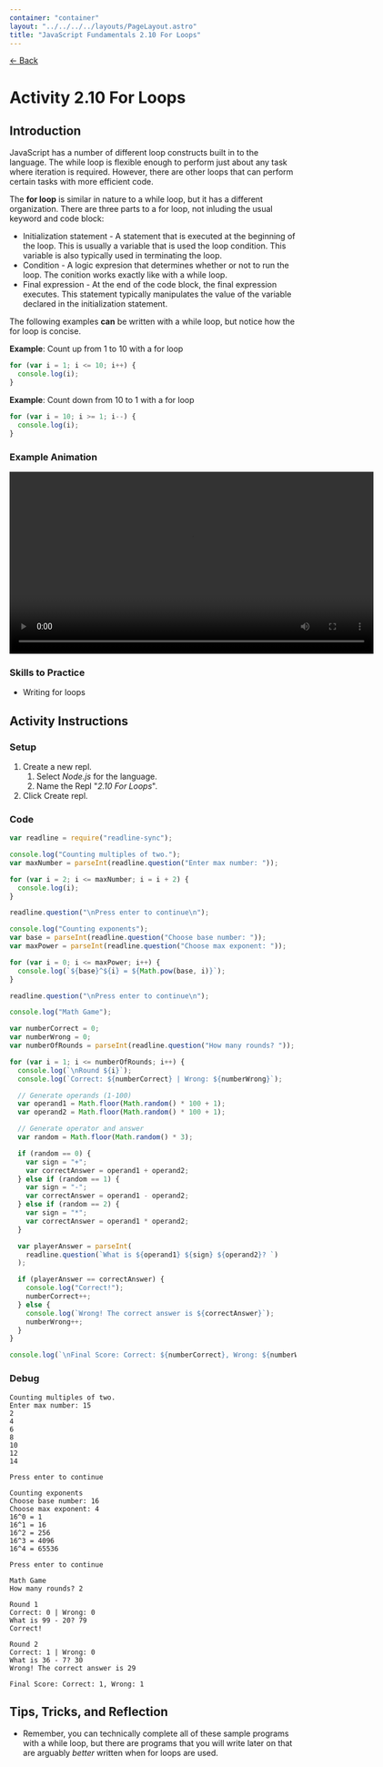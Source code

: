 ```yaml
---
container: "container"
layout: "../../../../layouts/PageLayout.astro"
title: "JavaScript Fundamentals 2.10 For Loops"
---
```


[← Back](../)

# Activity 2.10 For Loops

## Introduction

JavaScript has a number of different loop constructs built in to the language. The while loop is flexible enough to perform just about any task where iteration is required. However, there are other loops that can perform certain tasks with more efficient code.

The **for loop** is similar in nature to a while loop, but it has a different organization. There are three parts to a for loop, not inluding the usual keyword and code block:

- Initialization statement - A statement that is executed at the beginning of the loop. This is usually a variable that is used the loop condition. This variable is also typically used in terminating the loop.
- Condition - A logic expresion that determines whether or not to run the loop. The conition works exactly like with a while loop.
- Final expression - At the end of the code block, the final expression executes. This statement typically manipulates the value of the variable declared in the initialization statement.

The following examples **can** be written with a while loop, but notice how the for loop is concise.

**Example**: Count up from 1 to 10 with a for loop

```js
for (var i = 1; i <= 10; i++) {
  console.log(i);
}
```

**Example**: Count down from 10 to 1 with a for loop

```js
for (var i = 10; i >= 1; i--) {
  console.log(i);
}
```

### Example Animation

<video src="/assets/video/javascript/for-loop-animation.mp4" width="640" controls></video>

### Skills to Practice

- Writing for loops

## Activity Instructions

### Setup

1. Create a new repl.
   1. Select _Node.js_ for the language.
   2. Name the Repl "_2.10 For Loops_".
2. Click Create repl.

### Code

```javascript
var readline = require("readline-sync");

console.log("Counting multiples of two.");
var maxNumber = parseInt(readline.question("Enter max number: "));

for (var i = 2; i <= maxNumber; i = i + 2) {
  console.log(i);
}

readline.question("\nPress enter to continue\n");

console.log("Counting exponents");
var base = parseInt(readline.question("Choose base number: "));
var maxPower = parseInt(readline.question("Choose max exponent: "));

for (var i = 0; i <= maxPower; i++) {
  console.log(`${base}^${i} = ${Math.pow(base, i)}`);
}

readline.question("\nPress enter to continue\n");

console.log("Math Game");

var numberCorrect = 0;
var numberWrong = 0;
var numberOfRounds = parseInt(readline.question("How many rounds? "));

for (var i = 1; i <= numberOfRounds; i++) {
  console.log(`\nRound ${i}`);
  console.log(`Correct: ${numberCorrect} | Wrong: ${numberWrong}`);

  // Generate operands (1-100)
  var operand1 = Math.floor(Math.random() * 100 + 1);
  var operand2 = Math.floor(Math.random() * 100 + 1);

  // Generate operator and answer
  var random = Math.floor(Math.random() * 3);

  if (random == 0) {
    var sign = "+";
    var correctAnswer = operand1 + operand2;
  } else if (random == 1) {
    var sign = "-";
    var correctAnswer = operand1 - operand2;
  } else if (random == 2) {
    var sign = "*";
    var correctAnswer = operand1 * operand2;
  }

  var playerAnswer = parseInt(
    readline.question(`What is ${operand1} ${sign} ${operand2}? `)
  );

  if (playerAnswer == correctAnswer) {
    console.log("Correct!");
    numberCorrect++;
  } else {
    console.log(`Wrong! The correct answer is ${correctAnswer}`);
    numberWrong++;
  }
}

console.log(`\nFinal Score: Correct: ${numberCorrect}, Wrong: ${numberWrong}`);
```

### Debug

```
Counting multiples of two.
Enter max number: 15
2
4
6
8
10
12
14

Press enter to continue

Counting exponents
Choose base number: 16
Choose max exponent: 4
16^0 = 1
16^1 = 16
16^2 = 256
16^3 = 4096
16^4 = 65536

Press enter to continue

Math Game
How many rounds? 2

Round 1
Correct: 0 | Wrong: 0
What is 99 - 20? 79
Correct!

Round 2
Correct: 1 | Wrong: 0
What is 36 - 7? 30
Wrong! The correct answer is 29

Final Score: Correct: 1, Wrong: 1
```

## Tips, Tricks, and Reflection

- Remember, you can technically complete all of these sample programs with a while loop, but there are programs that you will write later on that are arguably _better_ written when for loops are used.
